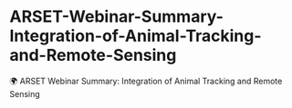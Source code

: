 # ARSET-Webinar-Summary-Integration-of-Animal-Tracking-and-Remote-Sensing
🌍 ARSET Webinar Summary: Integration of Animal Tracking and Remote Sensing
